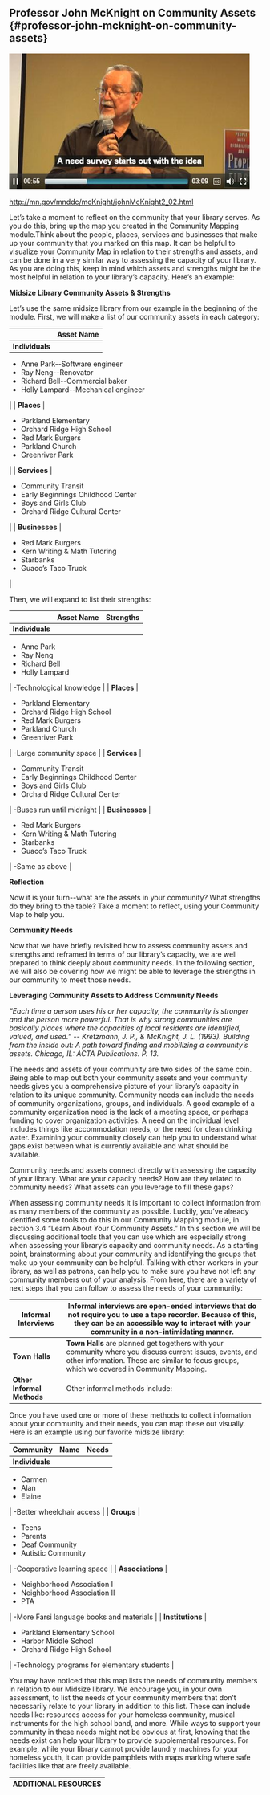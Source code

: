 ## **Professor John McKnight on Community Assets** {#professor-john-mcknight-on-community-assets}

![John McKnight video image.](../assets/john_mcknight_video_image.jpeg)

http://mn.gov/mnddc/mcKnight/johnMcKnight2_02.html

Let’s take a moment to reflect on the community that your library serves. As you do this, bring up the map you created in the Community Mapping module.Think about the people, places, services and businesses that make up your community that you marked on this map. It can be helpful to visualize your Community Map in relation to their strengths and assets, and can be done in a very similar way to assessing the capacity of your library. As you are doing this, keep in mind which assets and strengths might be the most helpful in relation to your library’s capacity. Here’s an example:

**Midsize Library Community Assets &amp; Strengths**

Let’s use the same midsize library from our example in the beginning of the module. First, we will make a list of our community assets in each category:

|  | Asset Name |
| --- | --- |
| **Individuals** | 

*   Anne Park--Software engineer
*   Ray Neng--Renovator
*   Richard Bell--Commercial baker
*   Holly Lampard--Mechanical engineer

 |
| **Places** | 

*   Parkland Elementary
*   Orchard Ridge High School
*   Red Mark Burgers
*   Parkland Church
*   Greenriver Park

 |
| **Services** | 

*   Community Transit
*   Early Beginnings Childhood Center
*   Boys and Girls Club
*   Orchard Ridge Cultural Center

 |
| **Businesses** | 

*   Red Mark Burgers
*   Kern Writing &amp; Math Tutoring
*   Starbanks
*   Guaco’s Taco Truck

 |

Then, we will expand to list their strengths:

|  | Asset Name | Strengths |
| --- | --- | --- |
| **Individuals** | 

*   Anne Park
*   Ray Neng
*   Richard Bell
*   Holly Lampard

 | -Technological knowledge |
| **Places** | 

*   Parkland Elementary
*   Orchard Ridge High School
*   Red Mark Burgers
*   Parkland Church
*   Greenriver Park

 | -Large community space |
| **Services** | 

*   Community Transit
*   Early Beginnings Childhood Center
*   Boys and Girls Club
*   Orchard Ridge Cultural Center

 | -Buses run until midnight |
| **Businesses** | 

*   Red Mark Burgers
*   Kern Writing &amp; Math Tutoring
*   Starbanks
*   Guaco’s Taco Truck

 | -Same as above |

**Reflection**

Now it is your turn--what are the assets in your community? What strengths do they bring to the table? Take a moment to reflect, using your Community Map to help you.

**Community Needs**

Now that we have briefly revisited how to assess community assets and strengths and reframed in terms of our library’s capacity, we are well prepared to think deeply about community needs. In the following section, we will also be covering how we might be able to leverage the strengths in our community to meet those needs.

**Leveraging Community Assets to Address Community Needs**

_“Each time a person uses his or her capacity, the community is stronger and the person more powerful. That is why strong communities are basically places where the capacities of local residents are identified, valued, and used.” -- Kretzmann, J. P., &amp; McKnight, J. L. (1993). Building from the inside out: A path toward finding and mobilizing a community’s assets. Chicago, IL: ACTA Publications. P. 13._

The needs and assets of your community are two sides of the same coin. Being able to map out both your community assets and your community needs gives you a comprehensive picture of your library’s capacity in relation to its unique community. Community needs can include the needs of community organizations, groups, and individuals. A good example of a community organization need is the lack of a meeting space, or perhaps funding to cover organization activities. A need on the individual level includes things like accommodation needs, or the need for clean drinking water. Examining your community closely can help you to understand what gaps exist between what is currently available and what should be available.

Community needs and assets connect directly with assessing the capacity of your library. What are your capacity needs? How are they related to community needs? What assets can you leverage to fill these gaps?

When assessing community needs it is important to collect information from as many members of the community as possible. Luckily, you’ve already identified some tools to do this in our Community Mapping module, in section 3.4 “Learn About Your Community Assets.” In this section we will be discussing additional tools that you can use which are especially strong when assessing your library’s capacity and community needs. As a starting point, brainstorming about your community and identifying the groups that make up your community can be helpful. Talking with other workers in your library, as well as patrons, can help you to make sure you have not left any community members out of your analysis. From here, there are a variety of next steps that you can follow to assess the needs of your community:

| **Informal Interviews** | **Informal interviews** are open-ended interviews that do not require you to use a tape recorder. Because of this, they can be an accessible way to interact with your community in a non-intimidating manner. |
| --- | --- |
| **Town Halls** | **Town Halls** are planned get togethers with your community where you discuss current issues, events, and other information. These are similar to focus groups, which we covered in Community Mapping. |
| **Other Informal Methods** | Other informal methods include: |

Once you have used one or more of these methods to collect information about your community and their needs, you can map these out visually. Here is an example using our favorite midsize library:

| **Community** | **Name** | **Needs** |
| --- | --- | --- |
| **Individuals** | 

*   Carmen
*   Alan
*   Elaine

 | -Better wheelchair access |
| **Groups** | 

*   Teens
*   Parents
*   Deaf Community
*   Autistic Community

 | -Cooperative learning space |
| **Associations** | 

*   Neighborhood Association I
*   Neighborhood Association II
*   PTA

 | -More Farsi language books and materials |
| **Institutions** | 

*   Parkland Elementary School
*   Harbor Middle School
*   Orchard Ridge High School

 | -Technology programs for elementary students |

You may have noticed that this map lists the needs of community members in relation to our Midsize library. We encourage you, in your own assessment, to list the needs of your community members that don’t necessarily relate to your library in addition to this list. These can include needs like: resources access for your homeless community, musical instruments for the high school band, and more. While ways to support your community in these needs might not be obvious at first, knowing that the needs exist can help your library to provide supplemental resources. For example, while your library cannot provide laundry machines for your homeless youth, it can provide pamphlets with maps marking where safe facilities like that are freely available.

| **ADDITIONAL RESOURCES** |
| --- |